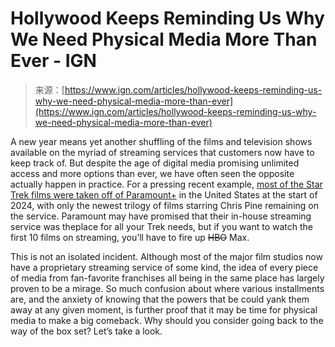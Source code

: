 <!--yml
category: 未分类
date: 2024-05-27 15:18:31
-->

# Hollywood Keeps Reminding Us Why We Need Physical Media More Than Ever - IGN

> 来源：[https://www.ign.com/articles/hollywood-keeps-reminding-us-why-we-need-physical-media-more-than-ever](https://www.ign.com/articles/hollywood-keeps-reminding-us-why-we-need-physical-media-more-than-ever)

A new year means yet another shuffling of the films and television shows available on the myriad of streaming services that customers now have to keep track of. But despite the age of digital media promising unlimited access and more options than ever, we have often seen the opposite actually happen in practice. For a pressing recent example, [most of the Star Trek films were taken off of Paramount+](https://screenrant.com/star-trek-movies-max-paramount-plus-fans-unhappy/) in the United States at the start of 2024, with only the newest trilogy of films starring Chris Pine remaining on the service. Paramount may have promised that their in-house streaming service was theplace for all your Trek needs, but if you want to watch the first 10 films on streaming, you’ll have to fire up ~~HBO~~ Max.

This is not an isolated incident. Although most of the major film studios now have a proprietary streaming service of some kind, the idea of every piece of media from fan-favorite franchises all being in the same place has largely proven to be a mirage. So much confusion about where various installments are, and the anxiety of knowing that the powers that be could yank them away at any given moment, is further proof that it may be time for physical media to make a big comeback. Why should you consider going back to the way of the box set? Let’s take a look.